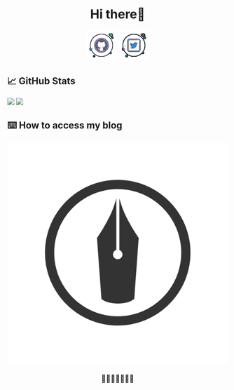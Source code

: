 
<!-- Copyright (c) 2020 Rüveyda　-->
<div align="center">
  <h1>Hi there🍵</h1>
</div>

<div align="center">
    <a href="https://github.com/nemototea"><img height="70" alt="Github" src="https://raw.githubusercontent.com/nemototea/nemototea/master/svg/00git.svg" ></a>
    <a href="http://twitter.com/nemototea"><img height="70" alt="Twitter" src="https://raw.githubusercontent.com/nemototea/nemototea/master/svg/00t.svg" ></a>
</div>

## 📈 GitHub Stats

<p float="center">
	<a href="https://github.com/anuraghazra/github-readme-stats"> <img  src="https://github-readme-stats.vercel.app/api?username=nemototea&show_icons=true&include_all_commits=true&hide=contribs,prs,issues&theme=tokyonight" /></a>
  <a href="https://github.com/anuraghazra/github-readme-stats"> <img  src="https://github-readme-stats.vercel.app/api/top-langs/?username=nemototea&layout=compact&theme=tokyonight" /></a>
 
</p>

## ⌨️ How to access my blog

<a href="https://nemotea.hatenadiary.com/" target="_blank"> 
    <img border="0" alt="Dev" src="https://raw.githubusercontent.com/nemototea/nemototea/master/svg/hatenablog-logo.svg" > 
</a>


<div align="center">
  <h3>🌚🌘🌗🌝🌓🌒🌚</h3>	   
</div>
